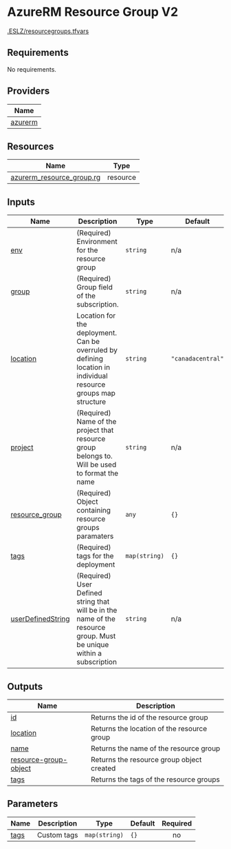 # AzureRM Resource Group V2

[.ESLZ/resourcegroups.tfvars](.ESLZ/resourcegroups.tfvars)

<!-- BEGIN_TF_DOCS -->
## Requirements

No requirements.

## Providers

| Name |
|------|
| <a name="provider_azurerm"></a> [azurerm](#provider\_azurerm) |


## Resources

| Name | Type |
|------|------|
| [azurerm_resource_group.rg](https://registry.terraform.io/providers/hashicorp/azurerm/latest/docs/resources/resource_group) | resource |

## Inputs

| Name | Description | Type | Default | Required |
|------|-------------|------|---------|:--------:|
| <a name="input_env"></a> [env](#input\_env) | (Required) Environment for the resource group | `string` | n/a | yes |
| <a name="input_group"></a> [group](#input\_group) | (Required) Group field of the subscription. | `string` | n/a | yes |
| <a name="input_location"></a> [location](#input\_location) | Location for the deployment. Can be overruled by defining location in individual resource groups map structure | `string` | `"canadacentral"` | no |
| <a name="input_project"></a> [project](#input\_project) | (Required) Name of the project that resource group belongs to. Will be used to format the name | `string` | n/a | yes |
| <a name="input_resource_group"></a> [resource\_group](#input\_resource\_group) | (Required) Object containing resource groups paramaters | `any` | `{}` | no |
| <a name="input_tags"></a> [tags](#input\_tags) | (Required) tags for the deployment | `map(string)` | `{}` | no |
| <a name="input_userDefinedString"></a> [userDefinedString](#input\_userDefinedString) | (Required) User Defined string that will be in the name of the resource group. Must be unique within a subscription | `string` | n/a | yes |

## Outputs

| Name | Description |
|------|-------------|
| <a name="output_id"></a> [id](#output\_id) | Returns the id of the resource group |
| <a name="output_location"></a> [location](#output\_location) | Returns the location of the resource group |
| <a name="output_name"></a> [name](#output\_name) | Returns the name of the resource group |
| <a name="output_resource-group-object"></a> [resource-group-object](#output\_resource-group-object) | Returns the resource group object created |
| <a name="output_tags"></a> [tags](#output\_tags) | Returns the tags of the resource groups |

## Parameters

| Name | Description | Type | Default | Required |
|------|-------------|------|---------|:--------:|
| <a name="input_tags"></a> [tags](#input\_tags) | Custom tags | `map(string)` | `{}` | no |
<!-- END_TF_DOCS -->